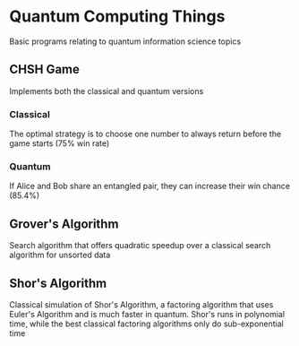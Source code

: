 # Quantum Computing Things
Basic programs relating to quantum information science topics
## CHSH Game
Implements both the classical and quantum versions
### Classical 
The optimal strategy is to choose one number to always return before the game starts (75% win rate)
### Quantum
If Alice and Bob share an entangled pair, they can increase their win chance (85.4%)
## Grover's Algorithm
Search algorithm that offers quadratic speedup over a classical search algorithm for unsorted data
## Shor's Algorithm
Classical simulation of Shor's Algorithm, a factoring algorithm that uses Euler's Algorithm and is much faster in quantum. Shor's runs in polynomial time, while the best classical factoring algorithms only do sub-exponential time
